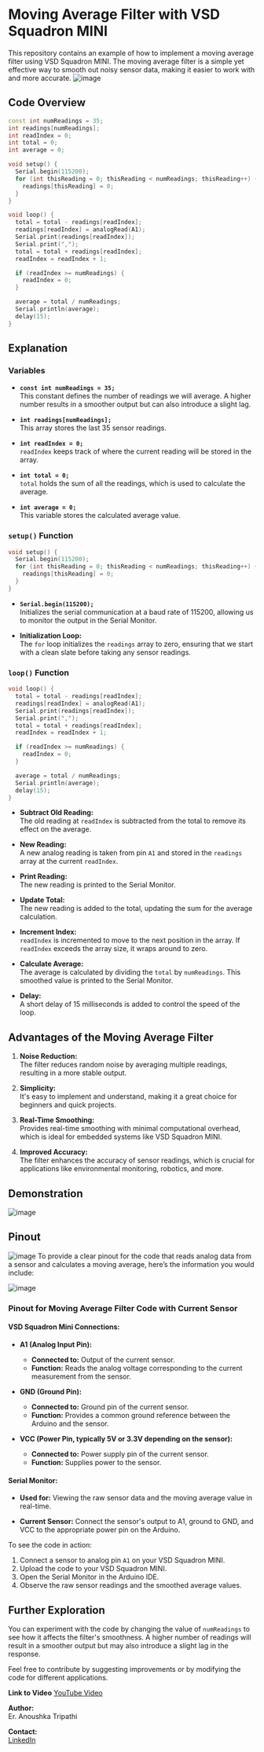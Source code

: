 # Moving Average Filter with VSD Squadron MINI
This repository contains an example of how to implement a moving average filter using VSD Squadron MINI. The moving average filter is a simple yet effective way to smooth out noisy sensor data, making it easier to work with and more accurate.
![image](https://github.com/user-attachments/assets/a573cdd6-82fa-41ef-884b-a9111ecd85c9)

## Code Overview

```cpp
const int numReadings = 35;
int readings[numReadings];
int readIndex = 0;
int total = 0;
int average = 0;

void setup() {
  Serial.begin(115200);
  for (int thisReading = 0; thisReading < numReadings; thisReading++) {
    readings[thisReading] = 0;
  }
}

void loop() {
  total = total - readings[readIndex];
  readings[readIndex] = analogRead(A1);
  Serial.print(readings[readIndex]);
  Serial.print(",");
  total = total + readings[readIndex];
  readIndex = readIndex + 1;

  if (readIndex >= numReadings) {
    readIndex = 0;
  }

  average = total / numReadings;
  Serial.println(average);
  delay(15);
}

```

## Explanation

### Variables

- **`const int numReadings = 35;`**  
  This constant defines the number of readings we will average. A higher number results in a smoother output but can also introduce a slight lag.

- **`int readings[numReadings];`**  
  This array stores the last 35 sensor readings.

- **`int readIndex = 0;`**  
  `readIndex` keeps track of where the current reading will be stored in the array.

- **`int total = 0;`**  
  `total` holds the sum of all the readings, which is used to calculate the average.

- **`int average = 0;`**  
  This variable stores the calculated average value.

### `setup()` Function

```cpp
void setup() {
  Serial.begin(115200);
  for (int thisReading = 0; thisReading < numReadings; thisReading++) {
    readings[thisReading] = 0;
  }
}
```

- **`Serial.begin(115200);`**  
  Initializes the serial communication at a baud rate of 115200, allowing us to monitor the output in the Serial Monitor.

- **Initialization Loop:**  
  The `for` loop initializes the `readings` array to zero, ensuring that we start with a clean slate before taking any sensor readings.

### `loop()` Function

```cpp
void loop() {
  total = total - readings[readIndex];
  readings[readIndex] = analogRead(A1);
  Serial.print(readings[readIndex]);
  Serial.print(",");
  total = total + readings[readIndex];
  readIndex = readIndex + 1;

  if (readIndex >= numReadings) {
    readIndex = 0;
  }

  average = total / numReadings;
  Serial.println(average);
  delay(15);
}
```

- **Subtract Old Reading:**  
  The old reading at `readIndex` is subtracted from the total to remove its effect on the average.

- **New Reading:**  
  A new analog reading is taken from pin `A1` and stored in the `readings` array at the current `readIndex`.

- **Print Reading:**  
  The new reading is printed to the Serial Monitor.

- **Update Total:**  
  The new reading is added to the total, updating the sum for the average calculation.

- **Increment Index:**  
  `readIndex` is incremented to move to the next position in the array. If `readIndex` exceeds the array size, it wraps around to zero.

- **Calculate Average:**  
  The average is calculated by dividing the `total` by `numReadings`. This smoothed value is printed to the Serial Monitor.

- **Delay:**  
  A short delay of 15 milliseconds is added to control the speed of the loop.

## Advantages of the Moving Average Filter

1. **Noise Reduction:**  
   The filter reduces random noise by averaging multiple readings, resulting in a more stable output.

2. **Simplicity:**  
   It's easy to implement and understand, making it a great choice for beginners and quick projects.

3. **Real-Time Smoothing:**  
   Provides real-time smoothing with minimal computational overhead, which is ideal for embedded systems like VSD Squadron MINI.

4. **Improved Accuracy:**  
   The filter enhances the accuracy of sensor readings, which is crucial for applications like environmental monitoring, robotics, and more.

## Demonstration
![image](https://github.com/user-attachments/assets/d6d1c810-8801-4106-b9ff-d8a0b17b39da)

## Pinout
![image](https://github.com/user-attachments/assets/8f5b3be2-21f7-4997-993e-82a5f0386ff1)
To provide a clear pinout for the code that reads analog data from a sensor and calculates a moving average, here’s the information you would include:

![image](https://github.com/user-attachments/assets/883c56a5-3c2a-488f-9151-969bfb3dfaf0)

### **Pinout for Moving Average Filter Code with Current Sensor**

#### **VSD Squadron Mini Connections:**

- **A1 (Analog Input Pin):**
  - **Connected to:** Output of the current sensor.
  - **Function:** Reads the analog voltage corresponding to the current measurement from the sensor.

- **GND (Ground Pin):**
  - **Connected to:** Ground pin of the current sensor.
  - **Function:** Provides a common ground reference between the Arduino and the sensor.

- **VCC (Power Pin, typically 5V or 3.3V depending on the sensor):**
  - **Connected to:** Power supply pin of the current sensor.
  - **Function:** Supplies power to the sensor.

#### **Serial Monitor:**
- **Used for:** Viewing the raw sensor data and the moving average value in real-time.


- **Current Sensor:** Connect the sensor's output to A1, ground to GND, and VCC to the appropriate power pin on the Arduino.
  

To see the code in action:

1. Connect a sensor to analog pin `A1` on your VSD Squadron MINI.
2. Upload the code to your VSD Squadron MINI.
3. Open the Serial Monitor in the Arduino IDE.
4. Observe the raw sensor readings and the smoothed average values.

## Further Exploration

You can experiment with the code by changing the value of `numReadings` to see how it affects the filter's smoothness. A higher number of readings will result in a smoother output but may also introduce a slight lag in the response.



Feel free to contribute by suggesting improvements or by modifying the code for different applications.


**Link to Video**
[YouTube Video]( https://www.youtube.com/watch?v=ZP_NPAF4MaI)



**Author:**  
Er. Anoushka Tripathi

**Contact:**  
[LinkedIn](https://www.linkedin.com/in/anoushkastripathi/)




